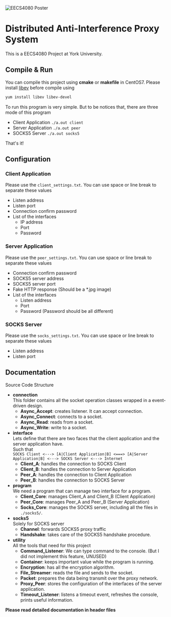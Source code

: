 ![EECS4080 Poster](https://masterchan.me/eecs4080.png)

# Distributed Anti-Interference Proxy System

This is a EECS4080 Project at York University. 

## Compile & Run

You can compile this project using **cmake** or **makefile** in CentOS7. Please install [libev](https://github.com/enki/libev) before compile using 
```sh
yum install libev libev-devel
```
To run this program is very simple. But to be notices that, there are three mode of this program
- Client Application ``./a.out client``
- Server Application ``./a.out peer``
- SOCKS5 Server ``./a.out socks5``

That's it!

## Configuration

### Client Application
Please use the ``client_settings.txt``. You can use space or line break to separate these values

- Listen address
- Listen port
- Connection confirm password
- List of the interfaces
    - IP address
    - Port
    - Password


### Server Application
Please use the ``peer_settings.txt``. You can use space or line break to separate these values

- Connection confirm password
- SOCKS5 server address
- SOCKS5 server port
- Fake HTTP response (Should be a *.jpg image)
- List of the interfaces
    - Listen address
    - Port
    - Password (Password should be all different)
   
### SOCKS Server
Please use the ``socks_settings.txt``. You can use space or line break to separate these values

- Listen address
- Listen port


## Documentation

Source Code Structure

- **connection** <br />
This folder contains all the socket operation classes wrapped in a event-driven design.
    - **Async_Accept**: creates listener. It can accept connection.
    - **Async_Connect**: connects to a socket.
    - **Async_Read**: reads from a socket.
    - **Async_Write**: write to a socket.
- **interface** <br />
Lets define that there are two faces that the client application and the server application have. <br />
Such that <br />
``SOCKS Client <---> [A|Client Application|B] <===> [A|Server Application|B] <---> SOCKS Server <---> Internet``
    - **Client_A**: handles the connection to SOCKS Client
    - **Client_B**: handles the connection to Server Application
    - **Peer_A**: handles the connection to Client Application
    - **Peer_B**: handles the connection to SOCKS Server
- **program** <br />
We need a program that can manage two interface for a program. <br />
    - **Client_Core**: manages Client_A and Client_B (Client Application)
    - **Peer_Core**: manages Peer_A and Peer_B (Server Application)
    - **Socks_Core**: manages the SOCKS server, including all the files in ``./socks5/``.
- **socks5** <br />
Solely for SOCKS server <br />
    - **Channel**: forwards SOCKS5 proxy traffic
    - **Handshake**: takes care of the SOCKS5 handshake procedure.
- **utility** <br />
All the tools that need for this project<br />
    - **Command_Listener**: We can type command to the console. (But I did not implement this feature, UNUSED)
    - **Container**: keeps important value while the program is running.
    - **Encryption**: has all the encryption algorithm.
    - **File_Streamer**: reads the file and sends to the socket.
    - **Packet**: prepares the data being transmit over the proxy network.
    - **Proxy_Peer**: stores the configuration of the interfaces of the server application.
    - **Timeout_Listener**: listens a timeout event, refreshes the console, prints useful information.
    
    
    
    
    
    


**Please read detailed documentation in header files**
